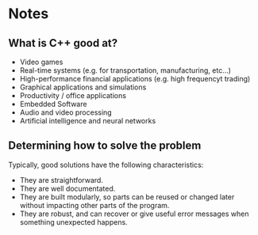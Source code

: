 # Notes

## What is C++ good at?

* Video games
* Real-time systems (e.g. for transportation, manufacturing, etc...)
* High-performance financial applications (e.g. high frequencyt trading)
* Graphical applications and simulations
* Productivity / office applications
* Embedded Software
* Audio and video processing
* Artificial intelligence and neural networks

## Determining how to solve the problem

Typically, good solutions have the following characteristics:

* They are straightforward.
* They are well documentated.
* They are built modularly, so parts can be reused or changed later without impacting other parts of the program.
* They are robust, and can recover or give useful error messages when something unexpected happens.
